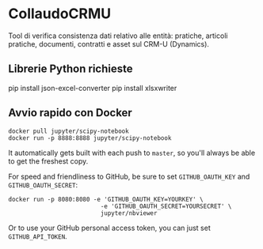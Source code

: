 # CollaudoCRMU

Tool di verifica consistenza dati relativo alle entità: pratiche, articoli pratiche, documenti, contratti e asset sul CRM-U (Dynamics).

## Librerie Python richieste
pip install json-excel-converter
pip install xlsxwriter

## Avvio rapido con Docker

```shell
docker pull jupyter/scipy-notebook
docker run -p 8888:8888 jupyter/scipy-notebook
```

It automatically gets built with each push to `master`, so you'll always be able to get the freshest copy.

For speed and friendliness to GitHub, be sure to set `GITHUB_OAUTH_KEY` and `GITHUB_OAUTH_SECRET`:

```shell
docker run -p 8080:8080 -e 'GITHUB_OAUTH_KEY=YOURKEY' \
                          -e 'GITHUB_OAUTH_SECRET=YOURSECRET' \
                          jupyter/nbviewer
```

Or to use your GitHub personal access token, you can just set `GITHUB_API_TOKEN`.
